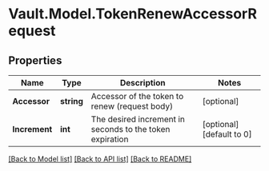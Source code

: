 # Vault.Model.TokenRenewAccessorRequest

## Properties

Name | Type | Description | Notes
------------ | ------------- | ------------- | -------------
**Accessor** | **string** | Accessor of the token to renew (request body) | [optional] 
**Increment** | **int** | The desired increment in seconds to the token expiration | [optional] [default to 0]

[[Back to Model list]](../README.md#documentation-for-models) [[Back to API list]](../README.md#documentation-for-api-endpoints) [[Back to README]](../README.md)

